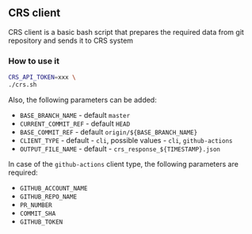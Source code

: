 ## CRS client

CRS client is a basic bash script that prepares the required data from git repository and sends it to CRS system

### How to use it

```bash
CRS_API_TOKEN=xxx \
./crs.sh
```

Also, the following parameters can be added:
- `BASE_BRANCH_NAME` - default `master`
- `CURRENT_COMMIT_REF` - default `HEAD`
- `BASE_COMMIT_REF` - default `origin/${BASE_BRANCH_NAME}`
- `CLIENT_TYPE` - default - `cli`, possible values - `cli`, `github-actions`
- `OUTPUT_FILE_NAME` - default - `crs_response_${TIMESTAMP}.json`

In case of the `github-actions` client type, the following parameters are required: 
- `GITHUB_ACCOUNT_NAME`
- `GITHUB_REPO_NAME`
- `PR_NUMBER`
- `COMMIT_SHA`
- `GITHUB_TOKEN`
